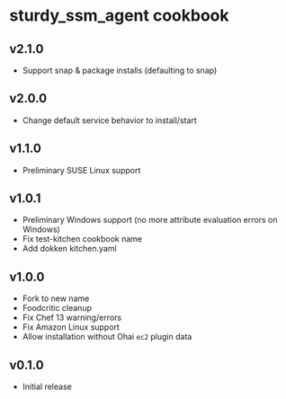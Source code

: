 sturdy_ssm_agent cookbook
===================

v2.1.0
------
* Support snap & package installs (defaulting to snap)

v2.0.0
------
* Change default service behavior to install/start

v1.1.0
------
* Preliminary SUSE Linux support

v1.0.1
------
* Preliminary Windows support (no more attribute evaluation errors on Windows)
* Fix test-kitchen cookbook name
* Add dokken kitchen.yaml

v1.0.0
------
* Fork to new name
* Foodcritic cleanup
* Fix Chef 13 warning/errors
* Fix Amazon Linux support
* Allow installation without Ohai `ec2` plugin data

v0.1.0
------
* Initial release
